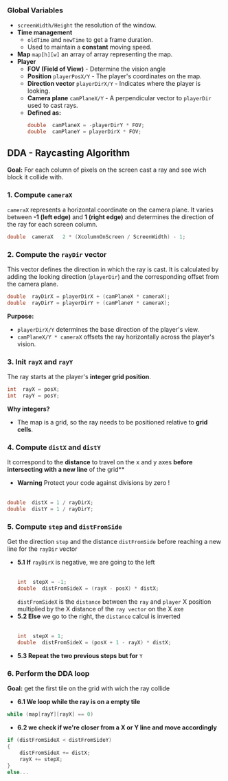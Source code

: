 ### Global Variables
- `screenWidth/Height` the resolution of the window.
- **Time management**
  - `oldTime` and `newTime` to get a frame duration.
  - Used to maintain a **constant** moving speed.
- **Map** `map[h][w]` an array of array representing the map.
- **Player**
	- **FOV (Field of View)** - Determine the vision angle
	- **Position** `playerPosX/Y` - The player's coordinates on the map.
	- **Direction vector** `playerDirX/Y` - Indicates where the player is looking.
	- **Camera plane** `camPlaneX/Y` - A perpendicular vector to `playerDir` used to cast rays.
     - **Defined as:**
       ```objectivec
       double  camPlaneX = -playerDirY * FOV;
       double  camPlaneY = playerDirX * FOV;
       ```
## DDA - Raycasting Algorithm
**Goal:** For each column of pixels on the screen cast a ray and see wich block it collide with.
### **1. Compute** `cameraX`
`cameraX`  represents a horizontal coordinate on the camera plane. It varies between **-1 (left edge)** and **1 (right edge)** and determines the direction of the ray for each screen column.
  ```objectivec
  double  cameraX	2 * (XcolumnOnScreen / ScreenWidth) - 1;
  ```
### **2. Compute the** `rayDir` **vector**
This vector defines the direction in which the ray is cast. It is calculated by adding the looking direction (`playerDir`) and the corresponding offset from the camera plane.
  ```objectivec
  double  rayDirX = playerDirX + (camPlaneX * cameraX);
  double  rayDirY = playerDirY + (camPlaneY * cameraX);
  ```
**Purpose:**
- `playerDirX/Y` determines the base direction of the player's view.
- `camPlaneX/Y * cameraX` offsets the ray horizontally across the player's vision.
### **3. Init** `rayX` **and** `rayY`
The ray starts at the player's **integer grid position**.
  ```objectivec
  int  rayX = posX;
  int  rayY = posY;
  ```
**Why integers?**
- The map is a grid, so the ray needs to be positioned relative to **grid cells**.
### **4. Compute** `distX` **and** `distY`
It correspond to the **distance** to travel on the x and y axes **before intersecting with a new line** of the grid**
   - **Warning** Protect your code against divisions by zero !<br><br>
  ```objectivec
  double  distX = 1 / rayDirX;
  double  distY = 1 / rayDirY;
  ```
### **5. Compute** `step` **and** `distFromSide`
Get the direction `step` and the distance `distFromSide` before reaching a new line for the `rayDir` vector
  - **5.1 If** `rayDirX` is negative, we are going to the left<br><br>
    ```objectivec
    int  stepX = -1;
    double  distFromSideX = (rayX - posX) * distX;
    ```
    `distFromSideX` is the `distance` between the `ray` and `player` X position multiplied by the X distance of the `ray vector` on the X axe
  - **5.2 Else** we go to the right, the `distance` calcul is inverted<br><br>
    ```objectivec
    int  stepX = 1;
    double  distFromSideX = (posX + 1 - rayX) * distX;
    ```
  - **5.3 Repeat the two previous steps but for** `Y`
### **6. Perform the DDA loop**
**Goal:** get the first tile on the grid with wich the ray collide
- **6.1 We loop while the ray is on a empty tile**
```objectivec
while (map[rayY][rayX] == 0)
```
- **6.2 we check if we're closer from a X or Y line and move accordingly**
```objectivec
if (distFromSideX < distFromSideY)
{
	distFromSideX += distX;
	rayX += stepX;
}
else...
```